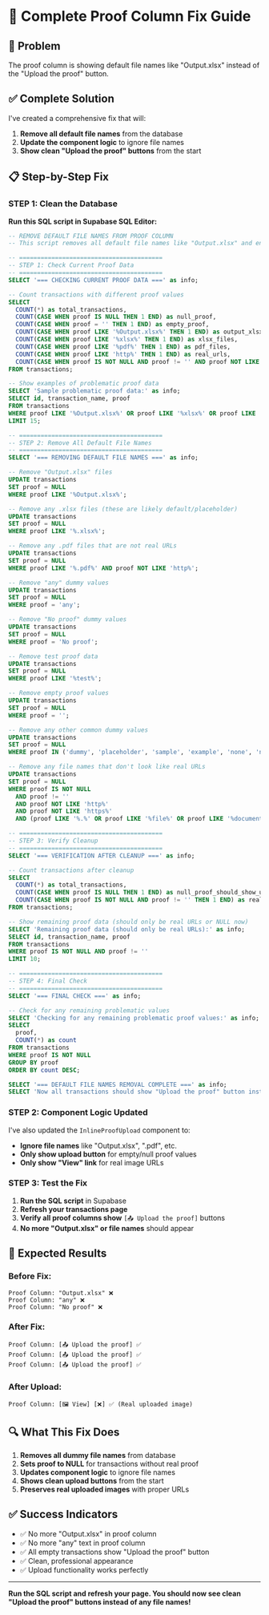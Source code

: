 # 🔧 Complete Proof Column Fix Guide

## 🚨 **Problem**
The proof column is showing default file names like "Output.xlsx" instead of the "Upload the proof" button.

## ✅ **Complete Solution**

I've created a comprehensive fix that will:
1. **Remove all default file names** from the database
2. **Update the component logic** to ignore file names
3. **Show clean "Upload the proof" buttons** from the start

## 📋 **Step-by-Step Fix**

### **STEP 1: Clean the Database**

**Run this SQL script in Supabase SQL Editor:**

```sql
-- REMOVE DEFAULT FILE NAMES FROM PROOF COLUMN
-- This script removes all default file names like "Output.xlsx" and ensures clean upload button display

-- ========================================
-- STEP 1: Check Current Proof Data
-- ========================================
SELECT '=== CHECKING CURRENT PROOF DATA ===' as info;

-- Count transactions with different proof values
SELECT 
  COUNT(*) as total_transactions,
  COUNT(CASE WHEN proof IS NULL THEN 1 END) as null_proof,
  COUNT(CASE WHEN proof = '' THEN 1 END) as empty_proof,
  COUNT(CASE WHEN proof LIKE '%Output.xlsx%' THEN 1 END) as output_xlsx_files,
  COUNT(CASE WHEN proof LIKE '%xlsx%' THEN 1 END) as xlsx_files,
  COUNT(CASE WHEN proof LIKE '%pdf%' THEN 1 END) as pdf_files,
  COUNT(CASE WHEN proof LIKE 'http%' THEN 1 END) as real_urls,
  COUNT(CASE WHEN proof IS NOT NULL AND proof != '' AND proof NOT LIKE 'http%' THEN 1 END) as other_file_names
FROM transactions;

-- Show examples of problematic proof data
SELECT 'Sample problematic proof data:' as info;
SELECT id, transaction_name, proof 
FROM transactions 
WHERE proof LIKE '%Output.xlsx%' OR proof LIKE '%xlsx%' OR proof LIKE '%pdf%' OR proof IN ('any', 'No proof', '')
LIMIT 15;

-- ========================================
-- STEP 2: Remove All Default File Names
-- ========================================
SELECT '=== REMOVING DEFAULT FILE NAMES ===' as info;

-- Remove "Output.xlsx" files
UPDATE transactions 
SET proof = NULL 
WHERE proof LIKE '%Output.xlsx%';

-- Remove any .xlsx files (these are likely default/placeholder)
UPDATE transactions 
SET proof = NULL 
WHERE proof LIKE '%.xlsx%';

-- Remove any .pdf files that are not real URLs
UPDATE transactions 
SET proof = NULL 
WHERE proof LIKE '%.pdf%' AND proof NOT LIKE 'http%';

-- Remove "any" dummy values
UPDATE transactions 
SET proof = NULL 
WHERE proof = 'any';

-- Remove "No proof" dummy values
UPDATE transactions 
SET proof = NULL 
WHERE proof = 'No proof';

-- Remove test proof data
UPDATE transactions 
SET proof = NULL 
WHERE proof LIKE '%test%';

-- Remove empty proof values
UPDATE transactions 
SET proof = NULL 
WHERE proof = '';

-- Remove any other common dummy values
UPDATE transactions 
SET proof = NULL 
WHERE proof IN ('dummy', 'placeholder', 'sample', 'example', 'none', 'n/a', 'na');

-- Remove any file names that don't look like real URLs
UPDATE transactions 
SET proof = NULL 
WHERE proof IS NOT NULL 
  AND proof != '' 
  AND proof NOT LIKE 'http%' 
  AND proof NOT LIKE 'https%'
  AND (proof LIKE '%.%' OR proof LIKE '%file%' OR proof LIKE '%document%');

-- ========================================
-- STEP 3: Verify Cleanup
-- ========================================
SELECT '=== VERIFICATION AFTER CLEANUP ===' as info;

-- Count transactions after cleanup
SELECT 
  COUNT(*) as total_transactions,
  COUNT(CASE WHEN proof IS NULL THEN 1 END) as null_proof_should_show_upload_button,
  COUNT(CASE WHEN proof IS NOT NULL AND proof != '' THEN 1 END) as real_proof_data
FROM transactions;

-- Show remaining proof data (should only be real URLs or NULL now)
SELECT 'Remaining proof data (should only be real URLs):' as info;
SELECT id, transaction_name, proof 
FROM transactions 
WHERE proof IS NOT NULL AND proof != ''
LIMIT 10;

-- ========================================
-- STEP 4: Final Check
-- ========================================
SELECT '=== FINAL CHECK ===' as info;

-- Check for any remaining problematic values
SELECT 'Checking for any remaining problematic proof values:' as info;
SELECT 
  proof,
  COUNT(*) as count
FROM transactions 
WHERE proof IS NOT NULL 
GROUP BY proof 
ORDER BY count DESC;

SELECT '=== DEFAULT FILE NAMES REMOVAL COMPLETE ===' as info;
SELECT 'Now all transactions should show "Upload the proof" button instead of file names' as result;
```

### **STEP 2: Component Logic Updated**

I've also updated the `InlineProofUpload` component to:
- **Ignore file names** like "Output.xlsx", ".pdf", etc.
- **Only show upload button** for empty/null proof values
- **Only show "View" link** for real image URLs

### **STEP 3: Test the Fix**

1. **Run the SQL script** in Supabase
2. **Refresh your transactions page**
3. **Verify all proof columns show** `[📤 Upload the proof]` buttons
4. **No more "Output.xlsx" or file names** should appear

## 🎯 **Expected Results**

### **Before Fix:**
```
Proof Column: "Output.xlsx" ❌
Proof Column: "any" ❌
Proof Column: "No proof" ❌
```

### **After Fix:**
```
Proof Column: [📤 Upload the proof] ✅
Proof Column: [📤 Upload the proof] ✅
Proof Column: [📤 Upload the proof] ✅
```

### **After Upload:**
```
Proof Column: [🖼️ View] [❌] ✅ (Real uploaded image)
```

## 🔍 **What This Fix Does**

1. **Removes all dummy file names** from database
2. **Sets proof to NULL** for transactions without real proof
3. **Updates component logic** to ignore file names
4. **Shows clean upload buttons** from the start
5. **Preserves real uploaded images** with proper URLs

## ✅ **Success Indicators**

- ✅ No more "Output.xlsx" in proof column
- ✅ No more "any" text in proof column
- ✅ All empty transactions show "Upload the proof" button
- ✅ Clean, professional appearance
- ✅ Upload functionality works perfectly

---

**Run the SQL script and refresh your page. You should now see clean "Upload the proof" buttons instead of any file names!**
